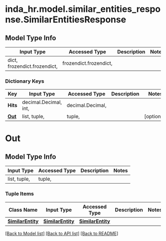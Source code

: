 # inda_hr.model.similar_entities_response.SimilarEntitiesResponse

## Model Type Info
Input Type | Accessed Type | Description | Notes
------------ | ------------- | ------------- | -------------
dict, frozendict.frozendict,  | frozendict.frozendict,  |  | 

### Dictionary Keys
Key | Input Type | Accessed Type | Description | Notes
------------ | ------------- | ------------- | ------------- | -------------
**Hits** | decimal.Decimal, int,  | decimal.Decimal,  |  | 
**[Out](#Out)** | list, tuple,  | tuple,  |  | [optional] 

# Out

## Model Type Info
Input Type | Accessed Type | Description | Notes
------------ | ------------- | ------------- | -------------
list, tuple,  | tuple,  |  | 

### Tuple Items
Class Name | Input Type | Accessed Type | Description | Notes
------------- | ------------- | ------------- | ------------- | -------------
[**SimilarEntity**](SimilarEntity.md) | [**SimilarEntity**](SimilarEntity.md) | [**SimilarEntity**](SimilarEntity.md) |  | 

[[Back to Model list]](../../README.md#documentation-for-models) [[Back to API list]](../../README.md#documentation-for-api-endpoints) [[Back to README]](../../README.md)

